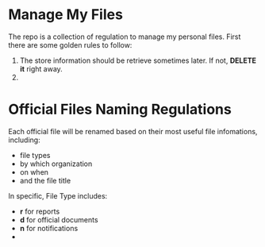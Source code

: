 # Manage My Files

The repo is a collection of regulation to manage my personal files. First there are some golden rules to follow:

1. The store information should be retrieve sometimes later. If not, **DELETE it** right away.
2.

# Official Files Naming Regulations

Each official file will be renamed based on their most useful file infomations, including:

- file types
- by which organization
- on when
- and the file title

In specific, File Type includes:
- **r** for reports
- **d** for official documents
- **n** for notifications
-